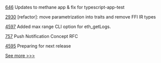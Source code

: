 
[646](https://github.com/hyperledger-labs/blockchain-carbon-accounting/pull/646) Updates to methane app & fix for typescript-app-test

[2930](https://github.com/hyperledger/iroha/pull/2930) [refactor]: move parametrization into traits and remove FFI IR types

[4597](https://github.com/hyperledger/besu/pull/4597) Added max range CLI option for eth_getLogs.

[757](https://github.com/hyperledger/aries-rfcs/pull/757) Push Notification Concept RFC

[4595](https://github.com/hyperledger/besu/pull/4595) Preparing for next release


[See more >>>](https://start-here.hyperledger.org/pull-requests)
